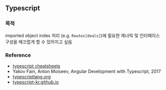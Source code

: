 ## Typescript

### 목적
imported object index 처리 (e.g. `Routes[deals]`)에 필요한 제너릭 및 인터페이스 구성을 매끄럽게 할 수 있어지고 싶음

### Reference
* [typescript cheatsheets](https://cheatsheets.joshuatz.com/cheatsheets/typescript)
* Yakov Fain, Anton Moiseev, Angular Development with Typescript, 2017
* [typescriptlang.org](https://typescriptlang.org)
* [typescript-kr.github.io](https://typescript-kr.github.io/pages/Generics.html)

 
